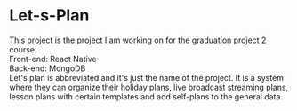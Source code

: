 # Let-s-Plan
This project is the project I am working on for the graduation project 2 course.  
Front-end: React Native  
Back-end: MongoDB  
Let's plan is abbreviated and it's just the name of the project. It is a system where they can organize their holiday plans, live broadcast streaming plans, lesson plans with certain templates and add self-plans to the general data.
